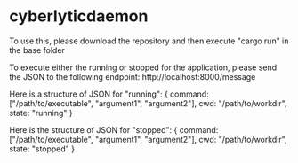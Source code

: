 # cyberlyticdaemon
To use this, please download the repository and then execute "cargo run" in the base folder

To execute either the running or stopped for the application, please send the JSON to the following endpoint:
http://localhost:8000/message

Here is a structure of JSON for "running":
{
  command: ["/path/to/executable", "argument1", "argument2"],
  cwd: "/path/to/workdir",
  state: "running"
}

Here is the structure of JSON for "stopped":
{
  command: ["/path/to/executable", "argument1", "argument2"],
  cwd: "/path/to/workdir",
  state: "stopped"
}
